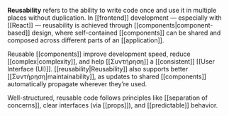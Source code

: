 **Reusability** refers to the ability to write code once and use it in multiple places without duplication. In [[frontend]] development — especially with [[React]] — reusability is achieved through [[components|component-based]] design, where self-contained [[components]] can be shared and composed across different parts of an [[application]].

Reusable [[components]] improve development speed, reduce [[complex|complexity]], and help [[Συντήρηση]] a [[consistent]] [[User Interface (UI)]]. [[reusability|Reusability]] also supports better [[Συντήρηση|maintainability]], as updates to shared [[components]] automatically propagate wherever they’re used.

Well-structured, reusable code follows principles like [[separation of concerns]], clear interfaces (via [[props]]), and [[predictable]] behavior.